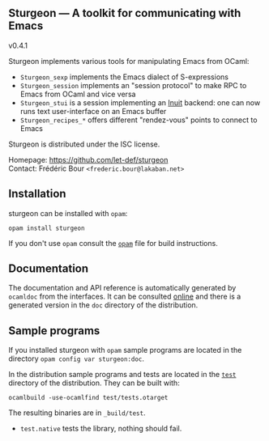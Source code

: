Sturgeon — A toolkit for communicating with Emacs
-------------------------------------------------------------------------------
v0.4.1

Sturgeon implements various tools for manipulating Emacs from OCaml:
- `Sturgeon_sexp` implements the Emacs dialect of S-expressions
- `Sturgeon_session` implements an "session protocol" to make RPC to Emacs from OCaml and vice versa
- `Sturgeon_stui` is a session implementing an [Inuit](https://github.com/let-def/inuit) backend: one can now runs text user-interface on an Emacs buffer
- `Sturgeon_recipes_*` offers different "rendez-vous" points to connect to Emacs

Sturgeon is distributed under the ISC license.

Homepage: https://github.com/let-def/sturgeon  
Contact: Frédéric Bour `<frederic.bour@lakaban.net>`

## Installation

sturgeon can be installed with `opam`:

    opam install sturgeon

If you don't use `opam` consult the [`opam`](opam) file for build
instructions.

## Documentation

The documentation and API reference is automatically generated by
`ocamldoc` from the interfaces. It can be consulted [online][doc]
and there is a generated version in the `doc` directory of the
distribution.

[doc]: https://let-def.github.io/sturgeon/doc

## Sample programs

If you installed sturgeon with `opam` sample programs are located in
the directory `opam config var sturgeon:doc`.

In the distribution sample programs and tests are located in the
[`test`](test) directory of the distribution. They can be built with:

    ocamlbuild -use-ocamlfind test/tests.otarget

The resulting binaries are in `_build/test`.

- `test.native` tests the library, nothing should fail.
